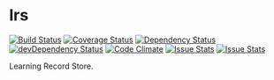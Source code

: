 # lrs

[![Build Status](https://travis-ci.org/RotaruDan/lrs.svg?branch=master)](https://travis-ci.org/RotaruDan/lrs) [![Coverage Status](https://coveralls.io/repos/RotaruDan/lrs/badge.svg)](https://coveralls.io/r/RotaruDan/lrs) [![Dependency Status](https://david-dm.org/RotaruDan/lrs.svg)](https://david-dm.org/RotaruDan/lrs) [![devDependency Status](https://david-dm.org/RotaruDan/lrs/dev-status.svg)](https://david-dm.org/RotaruDan/lrs#info=devDependencies) [![Code Climate](https://codeclimate.com/github/RotaruDan/lrs/badges/gpa.svg)](https://codeclimate.com/github/RotaruDan/lrs) [![Issue Stats](http://issuestats.com/github/RotaruDan/lrs/badge/pr?style=flat)](http://issuestats.com/github/RotaruDan/lrs) [![Issue Stats](http://issuestats.com/github/RotaruDan/lrs/badge/issue?style=flat)](http://issuestats.com/github/RotaruDan/lrs)

Learning Record Store.
